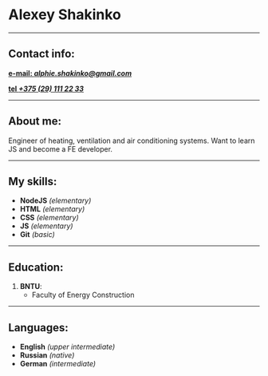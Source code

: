 # Alexey Shakinko

***

## Contact info:
 [**e-mail: *alphie.shakinko@gmail.com***](e-mail:alphie.shakinko@gmail.com)

[**tel *+375 (29) 111 22 33***](tel:+375291112233)
***

## About me:

Engineer of heating, ventilation and air conditioning systems. Want to learn JS and become a FE developer. 

***

## My skills:
* **NodeJS** *(elementary)*
* **HTML**   *(elementary)*
* **CSS**    *(elementary)*
* **JS**     *(elementary)* 
* **Git**    *(basic)*


***

##  Education: 
 1. **BNTU**: 
    * Faculty of Energy Construction


***

## Languages: 

* **English** *(upper intermediate)*
* **Russian** *(native)*
* **German** *(intermediate)*
